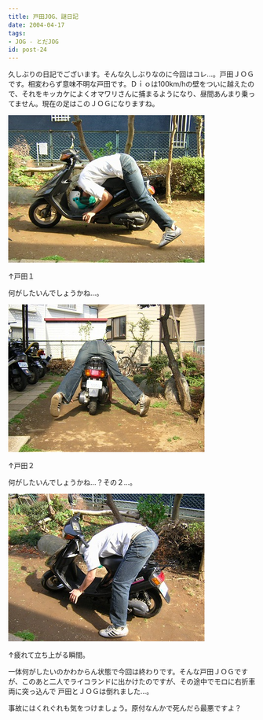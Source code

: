 ```yaml
---
title: 戸田JOG、謎日記
date: 2004-04-17
tags:
- JOG - とだJOG
id: post-24
---
```



<p class="sentence spacing10">久しぶりの日記でございます。そんな久しぶりなのに今回はコレ...。戸田ＪＯＧです。相変わらず意味不明な戸田です。Ｄｉｏは100km/hの壁をついに越えたので、それをキッカケによくオマワリさんに捕まるようになり、昼間あんまり乗ってません。現在の足はこのＪＯＧになりますね。</p>
<div class="center spacing"><img class="img-fluid" src="/photo/diary/2004.04.17_zx1.jpg" alt=""></div>
<p class="sentence">↑戸田１</p>
<p class="sentence spacing10">何がしたいんでしょうかね...。</p>
<div class="center spacing"><img class="img-fluid" src="/photo/diary/2004.04.17_zx2.jpg" alt=""></div>
<p class="sentence">↑戸田２</p>
<p class="sentence spacing10">何がしたいんでしょうかね...？その２...。</p>
<div class="center spacing"><img class="img-fluid" src="/photo/diary/2004.04.17_zx3.jpg" alt=""></div>
<p class="sentence">↑疲れて立ち上がる瞬間。</p>
<p class="sentence">一体何がしたいのかわからん状態で今回は終わりです。そんな戸田ＪＯＧですが、このあと二人でライコランドに出かけたのですが、その途中でモロに右折車両に突っ込んで 戸田とＪＯＧは倒れました...。</p>
<p class="sentence">事故にはくれぐれも気をつけましょう。原付なんかで死んだら最悪ですよ？</p>
